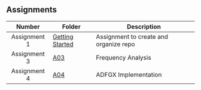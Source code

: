 ## Assignments

| Number | Folder | Description |
| :----: | ------ | ----------- |
|   Assignment 1   | [Getting Started](https://github.com/sgilliland/4663-Cryptography-Gilliland/blob/master/Assignments/README.md) |   Assignment to create and organize repo   |
|   Assignment 3   | [A03](https://github.com/sgilliland/4663-Cryptography-Gilliland/blob/master/Assignments/A03) |   Frequency Analysis   |
|   Assignment 4   | [A04](https://github.com/sgilliland/4663-Cryptography-Gilliland/blob/master/Assignments/A04) |   ADFGX Implementation   |
